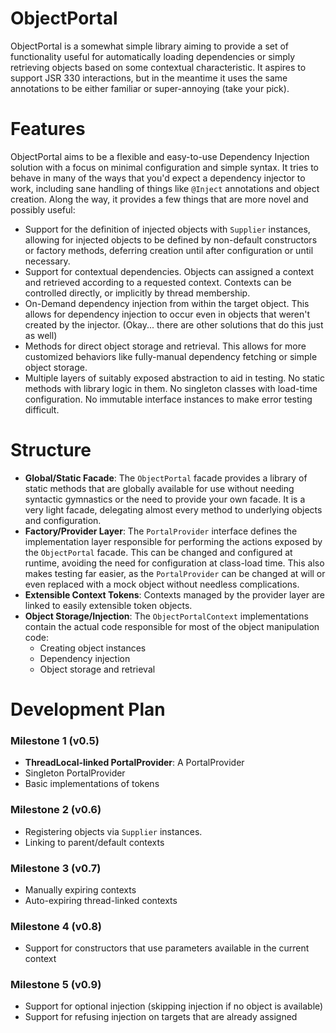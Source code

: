 # ObjectPortal

ObjectPortal is a somewhat simple library aiming to provide a set of functionality useful for automatically loading 
dependencies or simply retrieving objects based on some contextual characteristic. It aspires to support JSR 330 
interactions, but in the meantime it uses the same annotations to be either familiar or super-annoying (take your pick).

# Features

ObjectPortal aims to be a flexible and easy-to-use Dependency Injection solution with a focus on minimal configuration
and simple syntax. It tries to behave in many of the ways that you'd expect a dependency injector to work, including 
sane handling of things like `@Inject` annotations and object creation. Along the way, it provides a few things that 
are more novel and possibly useful:

* Support for the definition of injected objects with `Supplier` instances, allowing for injected objects to be defined
by non-default constructors or factory methods, deferring creation until after configuration or until necessary.
* Support for contextual dependencies. Objects can assigned a context and retrieved according to a requested context.
Contexts can be controlled directly, or implicitly by thread membership.
* On-Demand dependency injection from within the target object. This allows for dependency injection to occur even in
objects that weren't created by the injector. (Okay... there are other solutions that do this just as well)
* Methods for direct object storage and retrieval. This allows for more customized behaviors like fully-manual 
dependency fetching or simple object storage.
* Multiple layers of suitably exposed abstraction to aid in testing. No static methods with library logic in them. No
singleton classes with load-time configuration. No immutable interface instances to make error testing difficult.

# Structure

* **Global/Static Facade**: The `ObjectPortal` facade provides a library of static methods that are globally available
for use without needing syntactic gymnastics or the need to provide your own facade. It is a very light facade, 
delegating almost every method to underlying objects and configuration.
* **Factory/Provider Layer**: The `PortalProvider` interface defines the implementation layer responsible for performing
the actions exposed by the `ObjectPortal` facade. This can be changed and configured at runtime, avoiding the need for
configuration at class-load time. This also makes testing far easier, as the `PortalProvider` can be changed at will or
even replaced with a mock object without needless complications.
* **Extensible Context Tokens**: Contexts managed by the provider layer are linked to easily extensible token objects.
* **Object Storage/Injection**: The `ObjectPortalContext` implementations contain the actual code responsible for most
of the object manipulation code:
    * Creating object instances
    * Dependency injection
    * Object storage and retrieval

# Development Plan

### Milestone 1 (v0.5)

* **ThreadLocal-linked PortalProvider**: A PortalProvider
* Singleton PortalProvider
* Basic implementations of tokens

### Milestone 2 (v0.6)

* Registering objects via `Supplier` instances.
* Linking to parent/default contexts

### Milestone 3 (v0.7)

* Manually expiring contexts
* Auto-expiring thread-linked contexts

### Milestone 4 (v0.8)

* Support for constructors that use parameters available in the current context

### Milestone 5 (v0.9)

* Support for optional injection (skipping injection if no object is available)
* Support for refusing injection on targets that are already assigned
